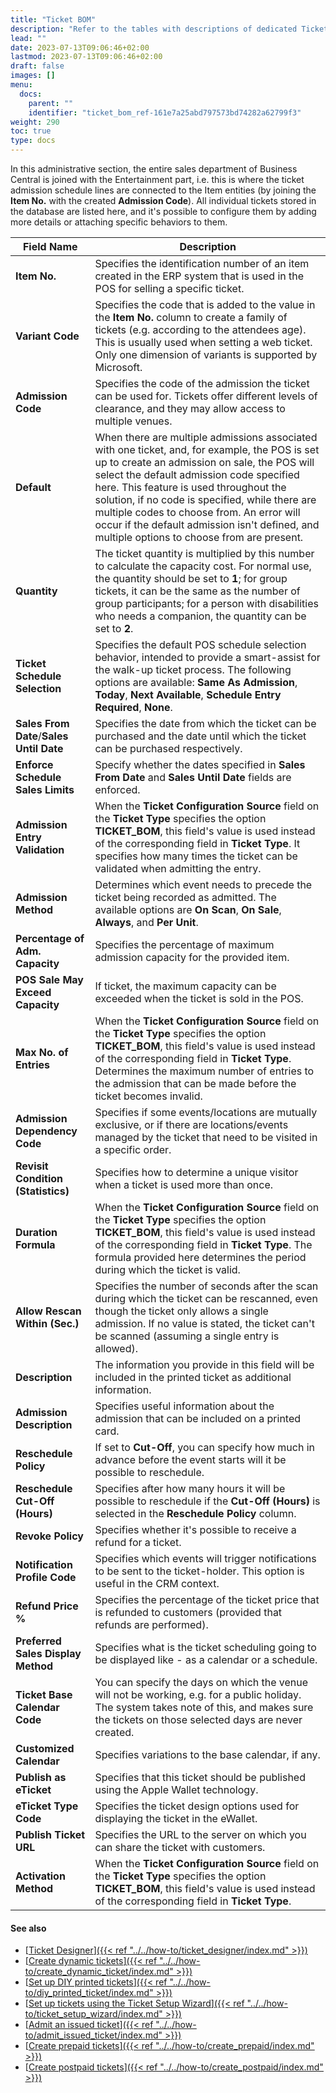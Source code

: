 ```yaml
---
title: "Ticket BOM"
description: "Refer to the tables with descriptions of dedicated Ticket BOM fields. This is where the ticket admission schedule lines are connected to the Item entities."
lead: ""
date: 2023-07-13T09:06:46+02:00
lastmod: 2023-07-13T09:06:46+02:00
draft: false
images: []
menu:
  docs:
    parent: ""
    identifier: "ticket_bom_ref-161e7a25abd797573bd74282a62799f3"
weight: 290
toc: true
type: docs
---
```


In this administrative section, the entire sales department of Business Central is joined with the Entertainment part, i.e. this is where the ticket admission schedule lines are connected to the Item entities (by joining the **Item No.** with the created **Admission Code**). All individual tickets stored in the database are listed here, and it's possible to configure them by adding more details or attaching specific behaviors to them. 


| Field Name      | Description |
| ----------- | ----------- |
| **Item No.** | Specifies the identification number of an item created in the ERP system that is used in the POS for selling a specific ticket. |
| **Variant Code** | Specifies the code that is added to the value in the **Item No.** column to create a family of tickets (e.g. according to the attendees age). This is usually used when setting a web ticket. Only one dimension of variants is supported by Microsoft. |
| **Admission Code** | Specifies the code of the admission the ticket can be used for. Tickets offer different levels of clearance, and they may allow access to multiple venues. |
| **Default** | When there are multiple admissions associated with one ticket, and, for example, the POS is set up to create an admission on sale, the POS will select the default admission code specified here. This feature is used throughout the solution, if no code is specified, while there are multiple codes to choose from. An error will occur if the default admission isn't defined, and multiple options to choose from are present.  |
| **Quantity** | The ticket quantity is multiplied by this number to calculate the capacity cost. For normal use, the quantity should be set to **1**; for group tickets, it can be the same as the number of group participants; for a person with disabilities who needs a companion, the quantity can be set to **2**.  |
| **Ticket Schedule Selection** | Specifies the default POS schedule selection behavior, intended to provide a smart-assist for the walk-up ticket process. The following options are available: **Same As Admission**, **Today**, **Next Available**, **Schedule Entry Required**, **None**. |
| **Sales From Date**/**Sales Until Date** | Specifies the date from which the ticket can be purchased and the date until which the ticket can be purchased respectively. |
| **Enforce Schedule Sales Limits** | Specify whether the dates specified in **Sales From Date** and **Sales Until Date** fields are enforced. |
| **Admission Entry Validation** | When the **Ticket Configuration Source** field on the **Ticket Type** specifies the option **TICKET_BOM**, this field's value is used instead of the corresponding field in **Ticket Type**. It specifies how many times the ticket can be validated when admitting the entry. |
| **Admission Method** | Determines which event needs to precede the ticket being recorded as admitted. The available options are **On Scan**, **On Sale**, **Always**, and **Per Unit**. |
| **Percentage of Adm. Capacity** | Specifies the percentage of maximum admission capacity for the provided item. |
| **POS Sale May Exceed Capacity** | If ticket, the maximum capacity can be exceeded when the ticket is sold in the POS. |
| **Max No. of Entries** | When the **Ticket Configuration Source** field on the **Ticket Type** specifies the option **TICKET_BOM**, this field's value is used instead of the corresponding field in **Ticket Type**. Determines the maximum number of entries to the admission that can be made before the ticket becomes invalid. |
| **Admission Dependency Code** | Specifies if some events/locations are mutually exclusive, or if there are locations/events managed by the ticket that need to be visited in a specific order. |
| **Revisit Condition (Statistics)** | Specifies how to determine a unique visitor when a ticket is used more than once. |
| **Duration Formula** | When the **Ticket Configuration Source** field on the **Ticket Type** specifies the option **TICKET_BOM**, this field's value is used instead of the corresponding field in **Ticket Type**. The formula provided here determines the period during which the ticket is valid. |
| **Allow Rescan Within (Sec.)** | Specifies the number of seconds after the scan during which the ticket can be rescanned, even though the ticket only allows a single admission. If no value is stated, the ticket can't be scanned (assuming a single entry is allowed). |
| **Description** | The information you provide in this field will be included in the printed ticket as additional information. |
| **Admission Description** | Specifies useful information about the admission that can be included on a printed card. |
| **Reschedule Policy** | If set to **Cut-Off**, you can specify how much in advance before the event starts will it be possible to reschedule. |
| **Reschedule Cut-Off (Hours)** | Specifies after how many hours it will be possible to reschedule if the **Cut-Off (Hours)** is selected in the **Reschedule Policy** column. |
| **Revoke Policy** | Specifies whether it's possible to receive a refund for a ticket. |
| **Notification Profile Code** | Specifies which events will trigger notifications to be sent to the ticket-holder. This option is useful in the CRM context. |
| **Refund Price %** | Specifies the percentage of the ticket price that is refunded to customers (provided that refunds are performed). |
| **Preferred Sales Display Method** | Specifies what is the ticket scheduling going to be displayed like - as a calendar or a schedule. |
| **Ticket Base Calendar Code** | You can specify the days on which the venue will not be working, e.g. for a public holiday. The system takes note of this, and makes sure the tickets on those selected days are never created. |
| **Customized Calendar** | Specifies variations to the base calendar, if any. |
| **Publish as eTicket** | Specifies that this ticket should be published using the Apple Wallet technology. |
| **eTicket Type Code** | Specifies the ticket design options used for displaying the ticket in the eWallet. |
| **Publish Ticket URL** | Specifies the URL to the server on which you can share the ticket with customers. |
| **Activation Method** | When the **Ticket Configuration Source** field on the **Ticket Type** specifies the option **TICKET_BOM**, this field's value is used instead of the corresponding field in **Ticket Type**. |

#### See also

- [<ins>Ticket Designer<ins>]({{< ref "../../how-to/ticket_designer/index.md" >}})
- [<ins>Create dynamic tickets<ins>]({{< ref "../../how-to/create_dynamic_ticket/index.md" >}})
- [<ins>Set up DIY printed tickets<ins>]({{< ref "../../how-to/diy_printed_ticket/index.md" >}})
- [<ins>Set up tickets using the Ticket Setup Wizard<ins>]({{< ref "../../how-to/ticket_setup_wizard/index.md" >}})
- [<ins>Admit an issued ticket<ins>]({{< ref "../../how-to/admit_issued_ticket/index.md" >}})
- [<ins>Create prepaid tickets<ins>]({{< ref "../../how-to/create_prepaid/index.md" >}})
- [<ins>Create postpaid tickets<ins>]({{< ref "../../how-to/create_postpaid/index.md" >}})